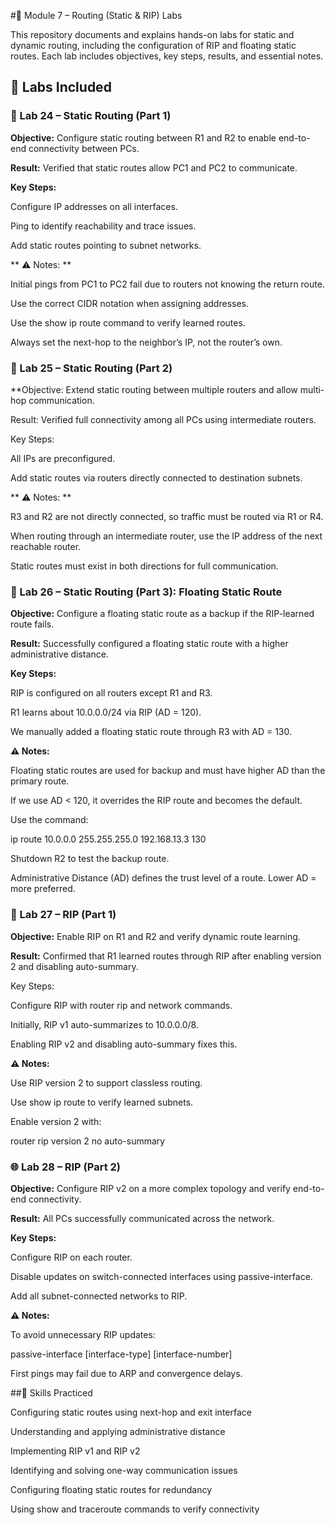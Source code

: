 #📘 Module 7 – Routing (Static & RIP) Labs

This repository documents and explains hands-on labs for static and dynamic routing, including the configuration of RIP and floating static routes. Each lab includes objectives, key steps, results, and essential notes.

## 🧪 Labs Included

### 🔄 Lab 24 – Static Routing (Part 1)

**Objective:** Configure static routing between R1 and R2 to enable end-to-end connectivity between PCs.

**Result:** Verified that static routes allow PC1 and PC2 to communicate.

**Key Steps:**

Configure IP addresses on all interfaces.

Ping to identify reachability and trace issues.

Add static routes pointing to subnet networks.

** ⚠️ Notes: **

Initial pings from PC1 to PC2 fail due to routers not knowing the return route.

Use the correct CIDR notation when assigning addresses.

Use the show ip route command to verify learned routes.

Always set the next-hop to the neighbor’s IP, not the router’s own.

### 🔁 Lab 25 – Static Routing (Part 2)

**Objective: Extend static routing between multiple routers and allow multi-hop communication.

Result: Verified full connectivity among all PCs using intermediate routers.

Key Steps:

All IPs are preconfigured.

Add static routes via routers directly connected to destination subnets.

** ⚠️ Notes: **

R3 and R2 are not directly connected, so traffic must be routed via R1 or R4.

When routing through an intermediate router, use the IP address of the next reachable router.

Static routes must exist in both directions for full communication.

### 🌊 Lab 26 – Static Routing (Part 3): Floating Static Route

**Objective:** Configure a floating static route as a backup if the RIP-learned route fails.

**Result:** Successfully configured a floating static route with a higher administrative distance.

**Key Steps:**

RIP is configured on all routers except R1 and R3.

R1 learns about 10.0.0.0/24 via RIP (AD = 120).

We manually added a floating static route through R3 with AD = 130.

**⚠️ Notes:**

Floating static routes are used for backup and must have higher AD than the primary route.

If we use AD < 120, it overrides the RIP route and becomes the default.

Use the command:

ip route 10.0.0.0 255.255.255.0 192.168.13.3 130

Shutdown R2 to test the backup route.

Administrative Distance (AD) defines the trust level of a route. Lower AD = more preferred.

### 📡 Lab 27 – RIP (Part 1)

**Objective:** Enable RIP on R1 and R2 and verify dynamic route learning.

**Result:** Confirmed that R1 learned routes through RIP after enabling version 2 and disabling auto-summary.

Key Steps:

Configure RIP with router rip and network commands.

Initially, RIP v1 auto-summarizes to 10.0.0.0/8.

Enabling RIP v2 and disabling auto-summary fixes this.

**⚠️ Notes:**

Use RIP version 2 to support classless routing.

Use show ip route to verify learned subnets.

Enable version 2 with:

router rip
version 2
no auto-summary

### 🌐 Lab 28 – RIP (Part 2)

**Objective:** Configure RIP v2 on a more complex topology and verify end-to-end connectivity.

**Result:** All PCs successfully communicated across the network.

**Key Steps:**

Configure RIP on each router.

Disable updates on switch-connected interfaces using passive-interface.

Add all subnet-connected networks to RIP.

**⚠️ Notes:**

To avoid unnecessary RIP updates:

passive-interface [interface-type] [interface-number]

First pings may fail due to ARP and convergence delays.

##🔧 Skills Practiced

Configuring static routes using next-hop and exit interface

Understanding and applying administrative distance

Implementing RIP v1 and RIP v2

Identifying and solving one-way communication issues

Configuring floating static routes for redundancy

Using show and traceroute commands to verify connectivity
